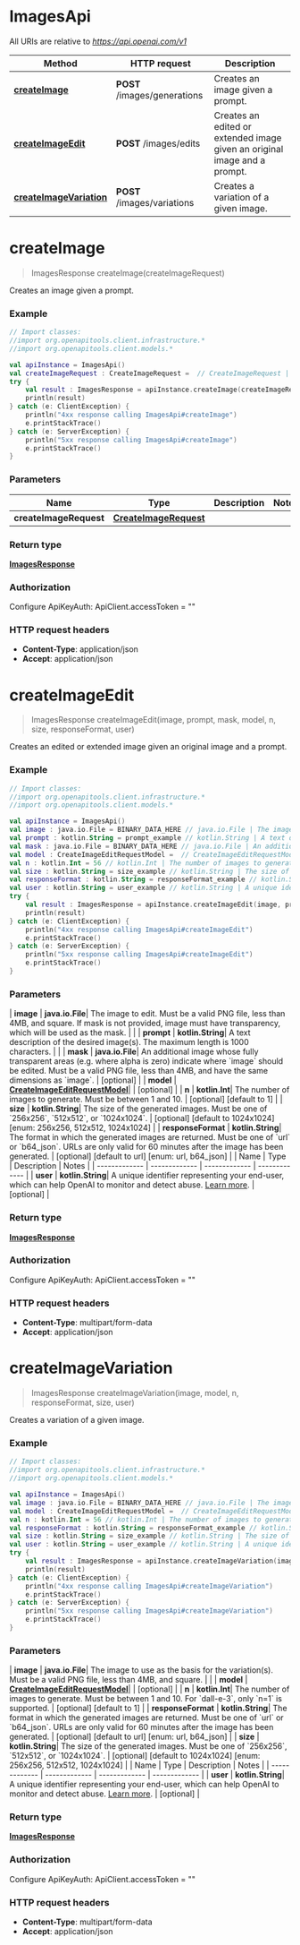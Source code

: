 # ImagesApi

All URIs are relative to *https://api.openai.com/v1*

| Method | HTTP request | Description |
| ------------- | ------------- | ------------- |
| [**createImage**](ImagesApi.md#createImage) | **POST** /images/generations | Creates an image given a prompt. |
| [**createImageEdit**](ImagesApi.md#createImageEdit) | **POST** /images/edits | Creates an edited or extended image given an original image and a prompt. |
| [**createImageVariation**](ImagesApi.md#createImageVariation) | **POST** /images/variations | Creates a variation of a given image. |


<a id="createImage"></a>
# **createImage**
> ImagesResponse createImage(createImageRequest)

Creates an image given a prompt.

### Example
```kotlin
// Import classes:
//import org.openapitools.client.infrastructure.*
//import org.openapitools.client.models.*

val apiInstance = ImagesApi()
val createImageRequest : CreateImageRequest =  // CreateImageRequest | 
try {
    val result : ImagesResponse = apiInstance.createImage(createImageRequest)
    println(result)
} catch (e: ClientException) {
    println("4xx response calling ImagesApi#createImage")
    e.printStackTrace()
} catch (e: ServerException) {
    println("5xx response calling ImagesApi#createImage")
    e.printStackTrace()
}
```

### Parameters
| Name | Type | Description  | Notes |
| ------------- | ------------- | ------------- | ------------- |
| **createImageRequest** | [**CreateImageRequest**](CreateImageRequest.md)|  | |

### Return type

[**ImagesResponse**](ImagesResponse.md)

### Authorization


Configure ApiKeyAuth:
    ApiClient.accessToken = ""

### HTTP request headers

 - **Content-Type**: application/json
 - **Accept**: application/json

<a id="createImageEdit"></a>
# **createImageEdit**
> ImagesResponse createImageEdit(image, prompt, mask, model, n, size, responseFormat, user)

Creates an edited or extended image given an original image and a prompt.

### Example
```kotlin
// Import classes:
//import org.openapitools.client.infrastructure.*
//import org.openapitools.client.models.*

val apiInstance = ImagesApi()
val image : java.io.File = BINARY_DATA_HERE // java.io.File | The image to edit. Must be a valid PNG file, less than 4MB, and square. If mask is not provided, image must have transparency, which will be used as the mask.
val prompt : kotlin.String = prompt_example // kotlin.String | A text description of the desired image(s). The maximum length is 1000 characters.
val mask : java.io.File = BINARY_DATA_HERE // java.io.File | An additional image whose fully transparent areas (e.g. where alpha is zero) indicate where `image` should be edited. Must be a valid PNG file, less than 4MB, and have the same dimensions as `image`.
val model : CreateImageEditRequestModel =  // CreateImageEditRequestModel | 
val n : kotlin.Int = 56 // kotlin.Int | The number of images to generate. Must be between 1 and 10.
val size : kotlin.String = size_example // kotlin.String | The size of the generated images. Must be one of `256x256`, `512x512`, or `1024x1024`.
val responseFormat : kotlin.String = responseFormat_example // kotlin.String | The format in which the generated images are returned. Must be one of `url` or `b64_json`. URLs are only valid for 60 minutes after the image has been generated.
val user : kotlin.String = user_example // kotlin.String | A unique identifier representing your end-user, which can help OpenAI to monitor and detect abuse. [Learn more](/docs/guides/safety-best-practices/end-user-ids). 
try {
    val result : ImagesResponse = apiInstance.createImageEdit(image, prompt, mask, model, n, size, responseFormat, user)
    println(result)
} catch (e: ClientException) {
    println("4xx response calling ImagesApi#createImageEdit")
    e.printStackTrace()
} catch (e: ServerException) {
    println("5xx response calling ImagesApi#createImageEdit")
    e.printStackTrace()
}
```

### Parameters
| **image** | **java.io.File**| The image to edit. Must be a valid PNG file, less than 4MB, and square. If mask is not provided, image must have transparency, which will be used as the mask. | |
| **prompt** | **kotlin.String**| A text description of the desired image(s). The maximum length is 1000 characters. | |
| **mask** | **java.io.File**| An additional image whose fully transparent areas (e.g. where alpha is zero) indicate where &#x60;image&#x60; should be edited. Must be a valid PNG file, less than 4MB, and have the same dimensions as &#x60;image&#x60;. | [optional] |
| **model** | [**CreateImageEditRequestModel**](CreateImageEditRequestModel.md)|  | [optional] |
| **n** | **kotlin.Int**| The number of images to generate. Must be between 1 and 10. | [optional] [default to 1] |
| **size** | **kotlin.String**| The size of the generated images. Must be one of &#x60;256x256&#x60;, &#x60;512x512&#x60;, or &#x60;1024x1024&#x60;. | [optional] [default to 1024x1024] [enum: 256x256, 512x512, 1024x1024] |
| **responseFormat** | **kotlin.String**| The format in which the generated images are returned. Must be one of &#x60;url&#x60; or &#x60;b64_json&#x60;. URLs are only valid for 60 minutes after the image has been generated. | [optional] [default to url] [enum: url, b64_json] |
| Name | Type | Description  | Notes |
| ------------- | ------------- | ------------- | ------------- |
| **user** | **kotlin.String**| A unique identifier representing your end-user, which can help OpenAI to monitor and detect abuse. [Learn more](/docs/guides/safety-best-practices/end-user-ids).  | [optional] |

### Return type

[**ImagesResponse**](ImagesResponse.md)

### Authorization


Configure ApiKeyAuth:
    ApiClient.accessToken = ""

### HTTP request headers

 - **Content-Type**: multipart/form-data
 - **Accept**: application/json

<a id="createImageVariation"></a>
# **createImageVariation**
> ImagesResponse createImageVariation(image, model, n, responseFormat, size, user)

Creates a variation of a given image.

### Example
```kotlin
// Import classes:
//import org.openapitools.client.infrastructure.*
//import org.openapitools.client.models.*

val apiInstance = ImagesApi()
val image : java.io.File = BINARY_DATA_HERE // java.io.File | The image to use as the basis for the variation(s). Must be a valid PNG file, less than 4MB, and square.
val model : CreateImageEditRequestModel =  // CreateImageEditRequestModel | 
val n : kotlin.Int = 56 // kotlin.Int | The number of images to generate. Must be between 1 and 10. For `dall-e-3`, only `n=1` is supported.
val responseFormat : kotlin.String = responseFormat_example // kotlin.String | The format in which the generated images are returned. Must be one of `url` or `b64_json`. URLs are only valid for 60 minutes after the image has been generated.
val size : kotlin.String = size_example // kotlin.String | The size of the generated images. Must be one of `256x256`, `512x512`, or `1024x1024`.
val user : kotlin.String = user_example // kotlin.String | A unique identifier representing your end-user, which can help OpenAI to monitor and detect abuse. [Learn more](/docs/guides/safety-best-practices/end-user-ids). 
try {
    val result : ImagesResponse = apiInstance.createImageVariation(image, model, n, responseFormat, size, user)
    println(result)
} catch (e: ClientException) {
    println("4xx response calling ImagesApi#createImageVariation")
    e.printStackTrace()
} catch (e: ServerException) {
    println("5xx response calling ImagesApi#createImageVariation")
    e.printStackTrace()
}
```

### Parameters
| **image** | **java.io.File**| The image to use as the basis for the variation(s). Must be a valid PNG file, less than 4MB, and square. | |
| **model** | [**CreateImageEditRequestModel**](CreateImageEditRequestModel.md)|  | [optional] |
| **n** | **kotlin.Int**| The number of images to generate. Must be between 1 and 10. For &#x60;dall-e-3&#x60;, only &#x60;n&#x3D;1&#x60; is supported. | [optional] [default to 1] |
| **responseFormat** | **kotlin.String**| The format in which the generated images are returned. Must be one of &#x60;url&#x60; or &#x60;b64_json&#x60;. URLs are only valid for 60 minutes after the image has been generated. | [optional] [default to url] [enum: url, b64_json] |
| **size** | **kotlin.String**| The size of the generated images. Must be one of &#x60;256x256&#x60;, &#x60;512x512&#x60;, or &#x60;1024x1024&#x60;. | [optional] [default to 1024x1024] [enum: 256x256, 512x512, 1024x1024] |
| Name | Type | Description  | Notes |
| ------------- | ------------- | ------------- | ------------- |
| **user** | **kotlin.String**| A unique identifier representing your end-user, which can help OpenAI to monitor and detect abuse. [Learn more](/docs/guides/safety-best-practices/end-user-ids).  | [optional] |

### Return type

[**ImagesResponse**](ImagesResponse.md)

### Authorization


Configure ApiKeyAuth:
    ApiClient.accessToken = ""

### HTTP request headers

 - **Content-Type**: multipart/form-data
 - **Accept**: application/json

